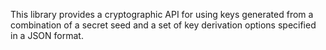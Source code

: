 This library provides a cryptographic API for using keys generated from
a combination of a secret seed and a set of key derivation options specified
in a JSON format.
